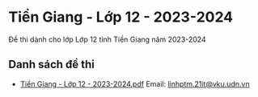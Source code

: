 # Tiền Giang - Lớp 12 - 2023-2024

Đề thi dành cho lớp Lớp 12 tỉnh Tiền Giang năm 2023-2024

## Danh sách đề thi

- [Tiền Giang - Lớp 12 - 2023-2024.pdf](Tiền%20Giang%20-%20Lớp%2012%20-%202023-2024.pdf)
Email: linhptm.21it@vku.udn.vn


